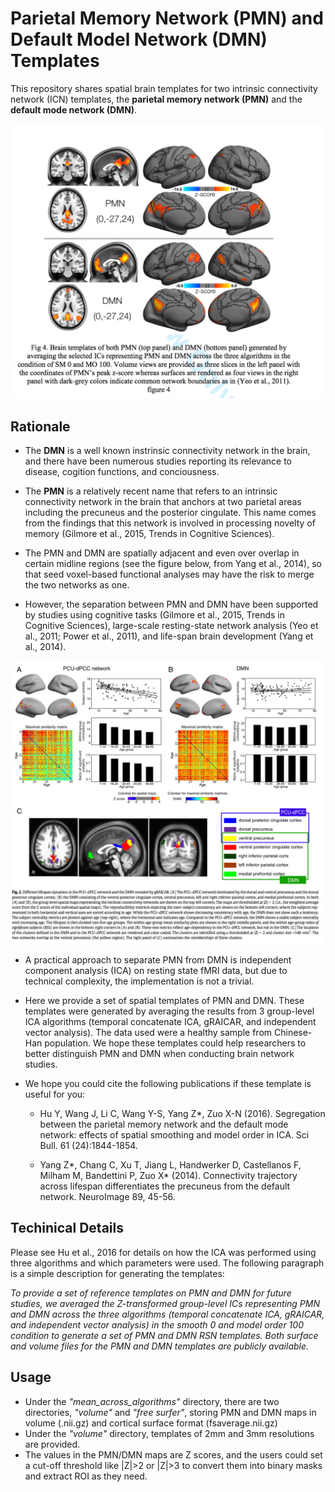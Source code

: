 

# Parietal Memory Network (PMN) and Default Model Network (DMN) Templates



This repository shares spatial brain templates for two intrinsic connectivity network (ICN) templates, the **parietal memory network (PMN)** and the **default mode network (DMN)**.

![fig_dmn_pmn_template](./fig_dmn_pmn_template.png)

## Rationale

- The **DMN** is a well known instrinsic connectivity network in the brain, and there have been numerous studies reporting its relevance to disease, cogition functions, and conciousness.
- The **PMN** is a relatively recent name that refers to an intrinsic connectivity network in the brain that anchors at two parietal areas including the precuneus and the posterior cingulate. This name comes from the findings that this network is involved in processing novelty of memory (Gilmore et al., 2015, Trends in Cognitive Sciences).
- The PMN and DMN are spatially adjacent and even over overlap in certain midline regions (see the figure below, from Yang et al., 2014), so that seed voxel-based functional analyses may have the risk to merge the two networks as one.

- However, the separation between PMN and DMN have been supported by studies using cognitive tasks  (Gilmore et al., 2015, Trends in Cognitive Sciences), large-scale resting-state network analysis (Yeo et al., 2011; Power et al., 2011), and life-span brain development (Yang et al., 2014).



![fig_pmn_dmn_lifespan](./fig_pmn_dmn_lifespan.png)

- A practical approach to separate PMN from DMN is independent component analysis (ICA) on resting state fMRI data, but due to technical complexity, the implementation is not a trivial. 

- Here we provide a set of spatial templates of PMN and DMN. These templates were generated by averaging the results from 3 group-level ICA algorithms (temporal concatenate ICA, gRAICAR, and independent vector analysis). The data used were a healthy sample from Chinese-Han population. We hope these templates could help researchers to better distinguish PMN and DMN when conducting brain network studies.

- We hope you could cite the following publications if these template is useful for you:

  - Hu Y, Wang J, Li C, Wang Y-S, Yang Z*, Zuo X-N (2016). Segregation
    between the parietal memory network and the default mode network: effects
    of spatial smoothing and model order in ICA. Sci Bull. 61 (24):1844-1854.

  - Yang Z*, Chang C, Xu T, Jiang L, Handwerker D, Castellanos F, Milham
    M, Bandettini P, Zuo X* (2014). Connectivity trajectory across lifespan
    differentiates the precuneus from the default network. NeuroImage 89, 45-56.



## Techinical Details

Please see Hu et al., 2016 for details on how the ICA was performed using three algorithms and which parameters were used. The following paragraph is a simple description for generating the templates:

_To provide a set of reference templates on PMN and DMN for future studies, we averaged the Z-transformed group-level ICs representing PMN and DMN across the three algorithms (temporal concatenate ICA, gRAICAR, and independent vector analysis) in the smooth 0 and model order 100 condition to generate a set of PMN and DMN RSN templates. Both surface and volume files for the PMN and DMN templates are publicly available._



## Usage

- Under the _"mean_across_algorithms"_ directory, there are two directories, _"volume"_ and _"free surfer"_, storing PMN and DMN maps in volume (.nii.gz) and cortical surface format (fsaverage.nii.gz)
- Under the _"volume"_ directory, templates of 2mm and 3mm resolutions are provided.
- The values in the PMN/DMN maps are Z scores, and the users could set a cut-off threshold like |Z|>2 or |Z|>3 to convert them into binary masks and extract ROI as they need.
